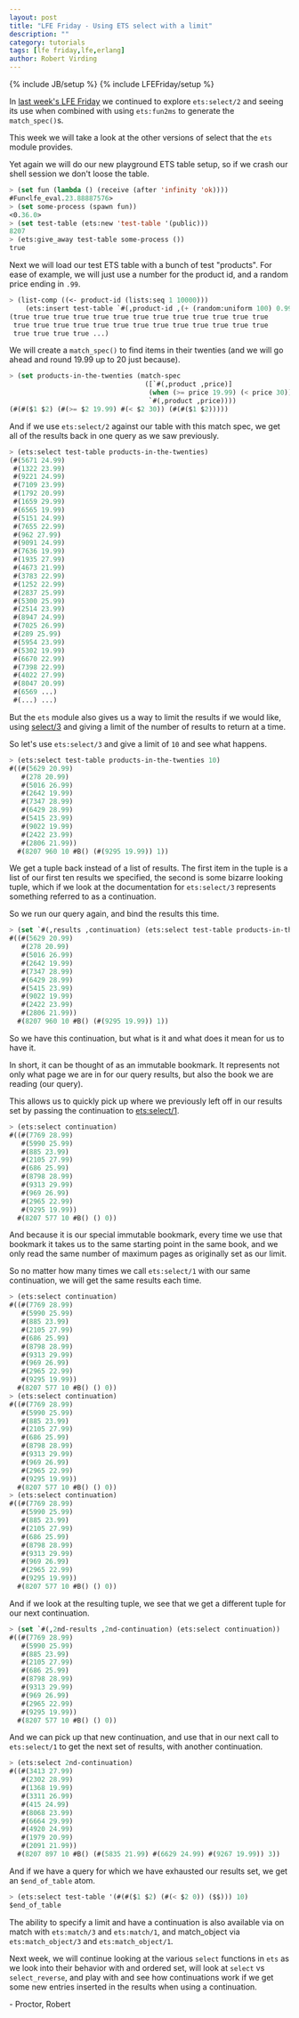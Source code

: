 ```yaml
---
layout: post
title: "LFE Friday - Using ETS select with a limit"
description: ""
category: tutorials
tags: [lfe friday,lfe,erlang]
author: Robert Virding
---
```

{% include JB/setup %}
{% include LFEFriday/setup %}

In [last week's LFE Friday](http://blog.lfe.io/tutorials/2016/01/18/1312-lfe-friday---ets-match_specs-and-functions/) we continued to explore ``ets:select/2`` and seeing its use when combined with using ``ets:fun2ms`` to generate the ``match_spec()``s.

This week we will take a look at the other versions of select that the ``ets`` module provides.

Yet again we will do our new playground ETS table setup, so if we crash our shell session we don't loose the table.

```lisp
> (set fun (lambda () (receive (after 'infinity 'ok))))
#Fun<lfe_eval.23.88887576>
> (set some-process (spawn fun))
<0.36.0>
> (set test-table (ets:new 'test-table '(public)))
8207
> (ets:give_away test-table some-process ())
true
```

Next we will load our test ETS table with a bunch of test "products".  For ease of example, we will just use a number for the product id, and a random price ending in ``.99``.

```lisp
> (list-comp ((<- product-id (lists:seq 1 10000)))
    (ets:insert test-table `#(,product-id ,(+ (random:uniform 100) 0.99))))
(true true true true true true true true true true true true true
 true true true true true true true true true true true true true
 true true true true ...)
```

We will create a ``match_spec()`` to find items in their twenties (and we will go ahead and round 19.99 up to 20 just because).

```lisp
> (set products-in-the-twenties (match-spec
                                  ([`#(,product ,price)]
                                   (when (>= price 19.99) (< price 30))
                                   `#(,product ,price))))
(#(#($1 $2) (#(>= $2 19.99) #(< $2 30)) (#(#($1 $2)))))
```

And if we use ``ets:select/2`` against our table with this match spec, we get all of the results back in one query as we saw previously.

```lisp
> (ets:select test-table products-in-the-twenties)
(#(5671 24.99)
 #(1322 23.99)
 #(9221 24.99)
 #(7109 23.99)
 #(1792 20.99)
 #(1659 29.99)
 #(6565 19.99)
 #(5151 24.99)
 #(7655 22.99)
 #(962 27.99)
 #(9091 24.99)
 #(7636 19.99)
 #(1935 27.99)
 #(4673 21.99)
 #(3783 22.99)
 #(1252 22.99)
 #(2837 25.99)
 #(5300 25.99)
 #(2514 23.99)
 #(8947 24.99)
 #(7025 26.99)
 #(289 25.99)
 #(5954 23.99)
 #(5302 19.99)
 #(6670 22.99)
 #(7398 22.99)
 #(4022 27.99)
 #(8047 20.99)
 #(6569 ...)
 #(...) ...)
```

But the ``ets`` module also gives us a way to limit the results if we would like, using [select/3](http://www.erlang.org/doc/man/ets.html#select-3) and giving a limit of the number of results to return at a time.

So let's use ``ets:select/3`` and give a limit of ``10`` and see what happens.

```lisp
> (ets:select test-table products-in-the-twenties 10)
#((#(5629 20.99)
   #(278 20.99)
   #(5016 26.99)
   #(2642 19.99)
   #(7347 28.99)
   #(6429 28.99)
   #(5415 23.99)
   #(9022 19.99)
   #(2422 23.99)
   #(2806 21.99))
  #(8207 960 10 #B() (#(9295 19.99)) 1))
```

We get a tuple back instead of a list of results.  The first item in the tuple is a list of our first ten results we specified, the second is some bizarre looking tuple, which if we look at the documentation for ``ets:select/3`` represents something referred to as a continuation. 

So we run our query again, and bind the results this time.

```lisp
> (set `#(,results ,continuation) (ets:select test-table products-in-the-twenties 10))
#((#(5629 20.99)
   #(278 20.99)
   #(5016 26.99)
   #(2642 19.99)
   #(7347 28.99)
   #(6429 28.99)
   #(5415 23.99)
   #(9022 19.99)
   #(2422 23.99)
   #(2806 21.99))
  #(8207 960 10 #B() (#(9295 19.99)) 1))
```

So we have this continuation, but what is it and what does it mean for us to have it.

In short, it can be thought of as an immutable bookmark.  It represents not only what page we are in for our query results, but also the book we are reading (our query).

This allows us to quickly pick up where we previously left off in our results set by passing the continuation to [ets:select/1](http://www.erlang.org/doc/man/ets.html#select-1).

```lisp
> (ets:select continuation)
#((#(7769 28.99)
   #(5990 25.99)
   #(885 23.99)
   #(2105 27.99)
   #(686 25.99)
   #(8798 28.99)
   #(9313 29.99)
   #(969 26.99)
   #(2965 22.99)
   #(9295 19.99))
  #(8207 577 10 #B() () 0))
```

And because it is our special immutable bookmark, every time we use that bookmark it takes us to the same starting point in the same book, and we only read the same number of maximum pages as originally set as our limit.

So no matter how many times we call ``ets:select/1`` with our same continuation, we will get the same results each time.

```lisp
> (ets:select continuation)
#((#(7769 28.99)
   #(5990 25.99)
   #(885 23.99)
   #(2105 27.99)
   #(686 25.99)
   #(8798 28.99)
   #(9313 29.99)
   #(969 26.99)
   #(2965 22.99)
   #(9295 19.99))
  #(8207 577 10 #B() () 0))
> (ets:select continuation)
#((#(7769 28.99)
   #(5990 25.99)
   #(885 23.99)
   #(2105 27.99)
   #(686 25.99)
   #(8798 28.99)
   #(9313 29.99)
   #(969 26.99)
   #(2965 22.99)
   #(9295 19.99))
  #(8207 577 10 #B() () 0))
> (ets:select continuation)
#((#(7769 28.99)
   #(5990 25.99)
   #(885 23.99)
   #(2105 27.99)
   #(686 25.99)
   #(8798 28.99)
   #(9313 29.99)
   #(969 26.99)
   #(2965 22.99)
   #(9295 19.99))
  #(8207 577 10 #B() () 0))
```

And if we look at the resulting tuple, we see that we get a different tuple for our next continuation.

```lisp
> (set `#(,2nd-results ,2nd-continuation) (ets:select continuation))
#((#(7769 28.99)
   #(5990 25.99)
   #(885 23.99)
   #(2105 27.99)
   #(686 25.99)
   #(8798 28.99)
   #(9313 29.99)
   #(969 26.99)
   #(2965 22.99)
   #(9295 19.99))
  #(8207 577 10 #B() () 0))
```

And we can pick up that new continuation, and use that in our next call to ``ets:select/1`` to get the next set of results, with another continuation.

```lisp
> (ets:select 2nd-continuation)
#((#(3413 27.99)
   #(2302 28.99)
   #(1368 19.99)
   #(3311 26.99)
   #(415 24.99)
   #(8068 23.99)
   #(6664 29.99)
   #(4920 24.99)
   #(1979 20.99)
   #(2091 21.99))
  #(8207 897 10 #B() (#(5835 21.99) #(6629 24.99) #(9267 19.99)) 3))
```

And if we have a query for which we have exhausted our results set, we get an ``$end_of_table`` atom.

```lisp
> (ets:select test-table '(#(#($1 $2) (#(< $2 0)) ($$))) 10)
$end_of_table
```

The ability to specify a limit and have a continuation is also available via on match with ``ets:match/3`` and ``ets:match/1``, and match_object via ``ets:match_object/3`` and ``ets:match_object/1``.

Next week, we will continue looking at the various ``select`` functions in ``ets`` as we look into their behavior with and ordered set, will look at ``select`` vs ``select_reverse``, and play with and see how continuations work if we get some new entries inserted in the results when using a continuation.

\- Proctor, Robert
